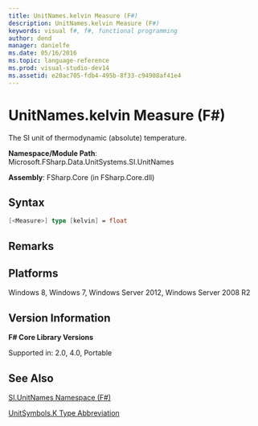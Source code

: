 ```yaml
---
title: UnitNames.kelvin Measure (F#)
description: UnitNames.kelvin Measure (F#)
keywords: visual f#, f#, functional programming
author: dend
manager: danielfe
ms.date: 05/16/2016
ms.topic: language-reference
ms.prod: visual-studio-dev14
ms.assetid: e20ac705-fdb4-495b-8f33-c94908af41e4 
---
```


# UnitNames.kelvin Measure (F#)

The SI unit of thermodynamic (absolute) temperature.

**Namespace/Module Path**: Microsoft.FSharp.Data.UnitSystems.SI.UnitNames

**Assembly**: FSharp.Core (in FSharp.Core.dll)


## Syntax

```fsharp
[<Measure>] type [kelvin] = float
```

## Remarks

## Platforms
Windows 8, Windows 7, Windows Server 2012, Windows Server 2008 R2


## Version Information
**F# Core Library Versions**

Supported in: 2.0, 4.0, Portable




## See Also
[SI.UnitNames Namespace &#40;F&#35;&#41;](SI.UnitNames-Namespace-%5BFSharp%5D.md)

[UnitSymbols.K Type Abbreviation](https://msdn.microsoft.com/library/86069195-87c9-4250-9064-e1d5f62fe8f9)

